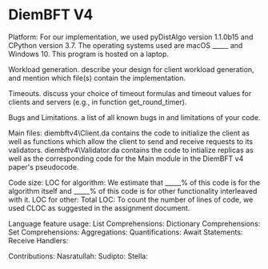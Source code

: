 # DiemBFT V4

Platform:
For our implementation, we used pyDistAlgo version 1.1.0b15 and CPython version 3.7. The operating systems used are macOS _____ and Windows 10. This program is hosted on a laptop.


Workload generation.  describe your design for client workload generation, and mention which file(s) contain the implementation.


Timeouts.  discuss your choice of timeout formulas and timeout values for clients and servers (e.g., in function get_round_timer).


Bugs and Limitations.  a list of all known bugs in and limitations of your code.


Main files:
diembftv4\Client.da contains the code to initialize the client as well as functions which allow the client to send and receive requests to its validators.
diembftv4\Validator.da contains the code to intialize replicas as well as the corresponding code for the Main module in the DiemBFT v4 paper's pseudocode.  


Code size:
LOC for algorithm:
We estimate that _____% of this code is for the algorithm itself and _____% of this code is for other functionality interleaved with it.
LOC for other:
Total LOC:
To count the number of lines of code, we used CLOC as suggested in the assignment document.


Language feature usage:
List Comprehensions:
Dictionary Comprehensions:
Set Comprehensions:
Aggregations:
Quantifications:
Await Statements:
Receive Handlers:


Contributions:
Nasratullah:
Sudipto:
Stella:



